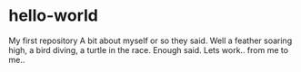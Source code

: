 # hello-world
My first repository
A bit about myself or so they said. Well a feather soaring high, a bird diving, a turtle in the race. 
Enough said. Lets work.. from me to me..
